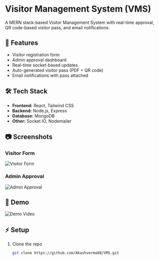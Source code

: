 # Visitor Management System (VMS)

A MERN stack-based Visitor Management System with real-time approval, QR code-based visitor pass, and email notifications.

## 🚀 Features
- Visitor registration form
- Admin approval dashboard
- Real-time socket-based updates
- Auto-generated visitor pass (PDF + QR code)
- Email notifications with pass attached

## 🛠️ Tech Stack
- **Frontend:** React, Tailwind CSS
- **Backend:** Node.js, Express
- **Database:** MongoDB
- **Other:** Socket.IO, Nodemailer

## 📷 Screenshots
### Visitor Form
![Visitor Form](./assets/visitor-form.png)

### Admin Approval
![Admin Approval](./assets/admin-approval.png)

## 🎥 Demo
![Demo Video](./assets/demo.gif)

## ⚡ Setup
1. Clone the repo  
   ```bash
   git clone https://github.com/Akashverma08/VMS.git

